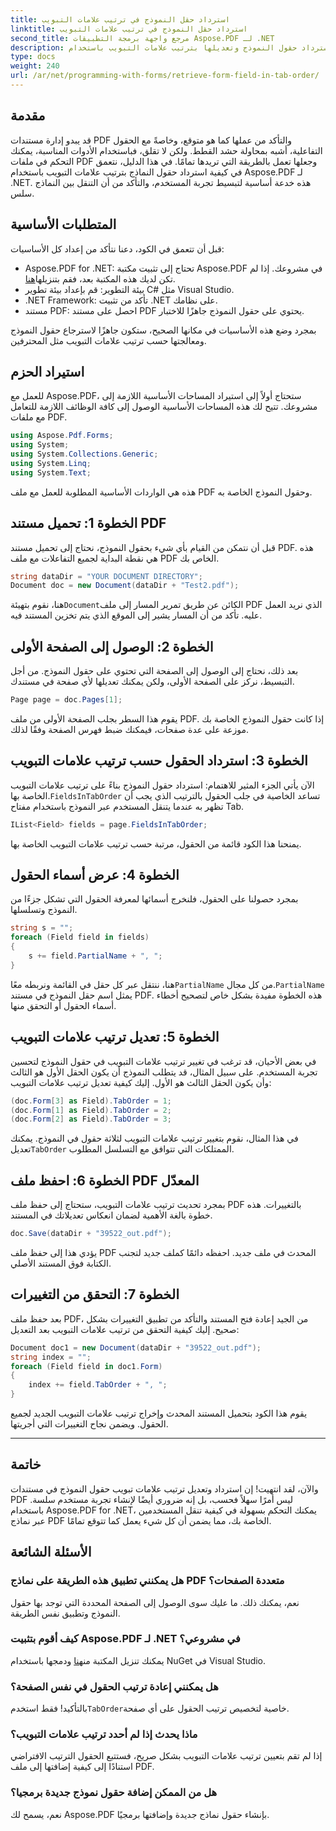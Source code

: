 ```yaml
---
title: استرداد حقل النموذج في ترتيب علامات التبويب
linktitle: استرداد حقل النموذج في ترتيب علامات التبويب
second_title: مرجع واجهة برمجة التطبيقات Aspose.PDF لـ .NET
description: تعرف على كيفية استرداد حقول النموذج وتعديلها بترتيب علامات التبويب باستخدام Aspose.PDF for .NET. دليل خطوة بخطوة مع أمثلة التعليمات البرمجية لتبسيط التنقل في نماذج PDF.
type: docs
weight: 240
url: /ar/net/programming-with-forms/retrieve-form-field-in-tab-order/
---
```

## مقدمة

قد يبدو إدارة مستندات PDF والتأكد من عملها كما هو متوقع، وخاصةً مع الحقول التفاعلية، أشبه بمحاولة حشد القطط. ولكن لا تقلق، فباستخدام الأدوات المناسبة، يمكنك التحكم في ملفات PDF وجعلها تعمل بالطريقة التي تريدها تمامًا. في هذا الدليل، نتعمق في كيفية استرداد حقول النماذج بترتيب علامات التبويب باستخدام Aspose.PDF لـ .NET. هذه خدعة أساسية لتبسيط تجربة المستخدم، والتأكد من أن التنقل بين النماذج سلس. 

## المتطلبات الأساسية

قبل أن تتعمق في الكود، دعنا نتأكد من إعداد كل الأساسيات:

- Aspose.PDF for .NET: تحتاج إلى تثبيت مكتبة Aspose.PDF في مشروعك. إذا لم تكن لديك هذه المكتبة بعد، فقم بتنزيلها[هنا](https://releases.aspose.com/pdf/net/).
- بيئة التطوير: قم بإعداد بيئة تطوير C# مثل Visual Studio.
- .NET Framework: تأكد من تثبيت .NET على نظامك.
- مستند PDF: احصل على مستند PDF يحتوي على حقول النموذج جاهزًا للاختبار.
  
بمجرد وضع هذه الأساسيات في مكانها الصحيح، ستكون جاهزًا لاسترجاع حقول النموذج ومعالجتها حسب ترتيب علامات التبويب مثل المحترفين.

## استيراد الحزم

للعمل مع Aspose.PDF، ستحتاج أولاً إلى استيراد المساحات الأساسية اللازمة إلى مشروعك. تتيح لك هذه المساحات الأساسية الوصول إلى كافة الوظائف اللازمة للتعامل مع ملفات PDF.

```csharp
using Aspose.Pdf.Forms;
using System;
using System.Collections.Generic;
using System.Linq;
using System.Text;
```

هذه هي الواردات الأساسية المطلوبة للعمل مع ملف PDF وحقول النموذج الخاصة به.

## الخطوة 1: تحميل مستند PDF

قبل أن نتمكن من القيام بأي شيء بحقول النموذج، نحتاج إلى تحميل مستند PDF. هذه هي نقطة البداية لجميع التفاعلات مع ملف PDF الخاص بك.

```csharp
string dataDir = "YOUR DOCUMENT DIRECTORY";
Document doc = new Document(dataDir + "Test2.pdf");
```

 هنا، نقوم بتهيئة`Document`الكائن عن طريق تمرير المسار إلى ملف PDF الذي نريد العمل عليه. تأكد من أن المسار يشير إلى الموقع الذي يتم تخزين المستند فيه.

## الخطوة 2: الوصول إلى الصفحة الأولى

بعد ذلك، نحتاج إلى الوصول إلى الصفحة التي تحتوي على حقول النموذج. من أجل التبسيط، نركز على الصفحة الأولى، ولكن يمكنك تعديلها لأي صفحة في مستندك.

```csharp
Page page = doc.Pages[1];
```

يقوم هذا السطر بجلب الصفحة الأولى من ملف PDF. إذا كانت حقول النموذج الخاصة بك موزعة على عدة صفحات، فيمكنك ضبط فهرس الصفحة وفقًا لذلك.

## الخطوة 3: استرداد الحقول حسب ترتيب علامات التبويب

 الآن يأتي الجزء المثير للاهتمام: استرداد حقول النموذج بناءً على ترتيب علامات التبويب الخاصة بها.`FieldsInTabOrder` تساعد الخاصية في جلب الحقول بالترتيب الذي يجب أن تظهر به عندما يتنقل المستخدم عبر النموذج باستخدام مفتاح Tab.

```csharp
IList<Field> fields = page.FieldsInTabOrder;
```

يمنحنا هذا الكود قائمة من الحقول، مرتبة حسب ترتيب علامات التبويب الخاصة بها.

## الخطوة 4: عرض أسماء الحقول

بمجرد حصولنا على الحقول، فلنخرج أسمائها لمعرفة الحقول التي تشكل جزءًا من النموذج وتسلسلها.

```csharp
string s = "";
foreach (Field field in fields)
{
    s += field.PartialName + ", ";
}
```

هنا، ننتقل عبر كل حقل في القائمة ونربطه معًا`PartialName` من كل مجال.`PartialName` يمثل اسم حقل النموذج في مستند PDF. هذه الخطوة مفيدة بشكل خاص لتصحيح أخطاء أسماء الحقول أو التحقق منها.

## الخطوة 5: تعديل ترتيب علامات التبويب

في بعض الأحيان، قد ترغب في تغيير ترتيب علامات التبويب في حقول النموذج لتحسين تجربة المستخدم. على سبيل المثال، قد يتطلب النموذج أن يكون الحقل الأول هو الثالث وأن يكون الحقل الثالث هو الأول. إليك كيفية تعديل ترتيب علامات التبويب:

```csharp
(doc.Form[3] as Field).TabOrder = 1;
(doc.Form[1] as Field).TabOrder = 2;
(doc.Form[2] as Field).TabOrder = 3;
```

 في هذا المثال، نقوم بتغيير ترتيب علامات التبويب لثلاثة حقول في النموذج. يمكنك تعديل`TabOrder` الممتلكات التي تتوافق مع التسلسل المطلوب.

## الخطوة 6: احفظ ملف PDF المعدّل

بمجرد تحديث ترتيب علامات التبويب، ستحتاج إلى حفظ ملف PDF بالتغييرات. هذه خطوة بالغة الأهمية لضمان انعكاس تعديلاتك في المستند.

```csharp
doc.Save(dataDir + "39522_out.pdf");
```

يؤدي هذا إلى حفظ ملف PDF المحدث في ملف جديد. احفظه دائمًا كملف جديد لتجنب الكتابة فوق المستند الأصلي.

## الخطوة 7: التحقق من التغييرات

بعد حفظ ملف PDF، من الجيد إعادة فتح المستند والتأكد من تطبيق التغييرات بشكل صحيح. إليك كيفية التحقق من ترتيب علامات التبويب بعد التعديل:

```csharp
Document doc1 = new Document(dataDir + "39522_out.pdf");
string index = "";
foreach (Field field in doc1.Form)
{
    index += field.TabOrder + ", ";
}
```

يقوم هذا الكود بتحميل المستند المحدث وإخراج ترتيب علامات التبويب الجديد لجميع الحقول. ويضمن نجاح التغييرات التي أجريتها.

---

## خاتمة

والآن، لقد انتهيت! إن استرداد وتعديل ترتيب علامات تبويب حقول النموذج في مستندات PDF ليس أمرًا سهلاً فحسب، بل إنه ضروري أيضًا لإنشاء تجربة مستخدم سلسة. باستخدام Aspose.PDF for .NET، يمكنك التحكم بسهولة في كيفية تنقل المستخدمين عبر نماذج PDF الخاصة بك، مما يضمن أن كل شيء يعمل كما تتوقع تمامًا.

## الأسئلة الشائعة

### هل يمكنني تطبيق هذه الطريقة على نماذج PDF متعددة الصفحات؟  
نعم، يمكنك ذلك. ما عليك سوى الوصول إلى الصفحة المحددة التي توجد بها حقول النموذج وتطبيق نفس الطريقة.

### كيف أقوم بتثبيت Aspose.PDF لـ .NET في مشروعي؟  
يمكنك تنزيل المكتبة من[هنا](https://releases.aspose.com/pdf/net/) ودمجها باستخدام NuGet في Visual Studio.

### هل يمكنني إعادة ترتيب الحقول في نفس الصفحة؟  
 بالتأكيد! فقط استخدم`TabOrder`خاصية لتخصيص ترتيب الحقول على أي صفحة.

### ماذا يحدث إذا لم أحدد ترتيب علامات التبويب؟  
إذا لم تقم بتعيين ترتيب علامات التبويب بشكل صريح، فستتبع الحقول الترتيب الافتراضي استنادًا إلى كيفية إضافتها إلى ملف PDF.

### هل من الممكن إضافة حقول نموذج جديدة برمجيا؟  
نعم، يسمح لك Aspose.PDF بإنشاء حقول نماذج جديدة وإضافتها برمجيًا.